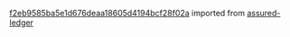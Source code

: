 [f2eb9585ba5e1d676deaa18605d4194bcf28f02a](https://github.com/insolar/assured-ledger/commit/f2eb9585ba5e1d676deaa18605d4194bcf28f02a) imported from [assured-ledger](https://github.com/insolar/assured-ledger)
